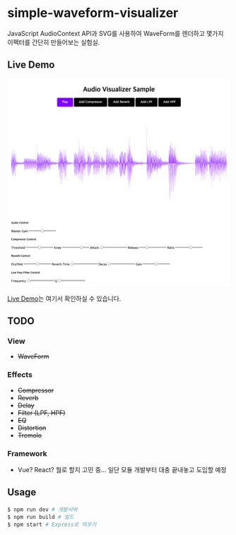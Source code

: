 # simple-waveform-visualizer
JavaScript AudioContext API과 SVG를 사용하여 WaveForm를 렌더하고 몇가지 이펙터를 간단히 만들어보는 실험실.

## Live Demo
![image](./thumbnail.png)

[Live Demo](https://simple-audio-waveform.herokuapp.com/)는 여기서 확인하실 수 있습니다.

## TODO
### View
- <strike>WaveForm</strike>
### Effects
- <strike>Compressor</strike>
- <strike>Reverb</strike>
- <strike>Delay</strike>
- <strike>Filter (LPF, HPF)</strike>
- <strike>EQ</strike>
- <strike>Distortion</strike>
- <strike>Tremolo</strike>
### Framework
- Vue? React? 뭘로 할지 고민 중... 일단 모듈 개발부터 대충 끝내놓고 도입할 예정

## Usage
```bash
$ npm run dev # 개발서버
$ npm run build # 빌드
$ npm start # Express로 띄우기
```

